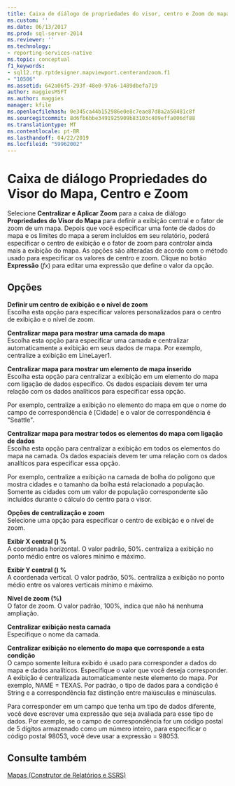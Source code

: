 ```yaml
---
title: Caixa de diálogo de propriedades do visor, centro e Zoom do mapa | Microsoft Docs
ms.custom: ''
ms.date: 06/13/2017
ms.prod: sql-server-2014
ms.reviewer: ''
ms.technology:
- reporting-services-native
ms.topic: conceptual
f1_keywords:
- sql12.rtp.rptdesigner.mapviewport.centerandzoom.f1
- "10506"
ms.assetid: 642a06f5-293f-48e0-97a6-1489dbefa719
author: maggiesMSFT
ms.author: maggies
manager: kfile
ms.openlocfilehash: 0e345ca44b152986e0e8c7eae87d8a2a50481c8f
ms.sourcegitcommit: 8d6fb6bbe3491925909b83103c409effa006df88
ms.translationtype: MT
ms.contentlocale: pt-BR
ms.lasthandoff: 04/22/2019
ms.locfileid: "59962002"
---
```

# <a name="map-viewport-properties-dialog-box-center-and-zoom"></a>Caixa de diálogo Propriedades do Visor do Mapa, Centro e Zoom
  Selecione **Centralizar e Aplicar Zoom** para a caixa de diálogo **Propriedades do Visor do Mapa** para definir a exibição central e o fator de zoom de um mapa. Depois que você especificar uma fonte de dados do mapa e os limites do mapa a serem incluídos em seu relatório, poderá especificar o centro de exibição e o fator de zoom para controlar ainda mais a exibição do mapa. As opções são alteradas de acordo com o método usado para especificar os valores de centro e zoom. Clique no botão **Expressão** (*fx*) para editar uma expressão que define o valor da opção.  
  
## <a name="options"></a>Opções  
 **Definir um centro de exibição e o nível de zoom**  
 Escolha esta opção para especificar valores personalizados para o centro de exibição e o nível de zoom.  
  
 **Centralizar mapa para mostrar uma camada do mapa**  
 Escolha esta opção para especificar uma camada e centralizar automaticamente a exibição em seus dados de mapa. Por exemplo, centralize a exibição em LineLayer1.  
  
 **Centralizar mapa para mostrar um elemento de mapa inserido**  
 Escolha esta opção para centralizar a exibição em um elemento do mapa com ligação de dados específico. Os dados espaciais devem ter uma relação com os dados analíticos para especificar essa opção.  
  
 Por exemplo, centralize a exibição no elemento do mapa em que o nome do campo de correspondência é [Cidade] e o valor de correspondência é "Seattle".  
  
 **Centralizar mapa para mostrar todos os elementos do mapa com ligação de dados**  
 Escolha esta opção para centralizar a exibição em todos os elementos do mapa na camada. Os dados espaciais devem ter uma relação com os dados analíticos para especificar essa opção.  
  
 Por exemplo, centralize a exibição na camada de bolha do polígono que mostra cidades e o tamanho da bolha está relacionado a população. Somente as cidades com um valor de população correspondente são incluídos durante o cálculo do centro para o visor.  
  
 **Opções de centralização e zoom**  
 Selecione uma opção para especificar o centro de exibição e o nível de zoom.  
  
 **Exibir X central () %**  
 A coordenada horizontal. O valor padrão, 50%. centraliza a exibição no ponto médio entre os valores mínimo e máximo.  
  
 **Exibir Y central () %**  
 A coordenada vertical. O valor padrão, 50%. centraliza a exibição no ponto médio entre os valores verticais mínimo e máximo.  
  
 **Nível de zoom (%)**  
 O fator de zoom. O valor padrão, 100%, indica que não há nenhuma ampliação.  
  
 **Centralizar exibição nesta camada**  
 Especifique o nome da camada.  
  
 **Centralizar exibição no elemento do mapa que corresponde a esta condição**  
 O campo somente leitura exibido é usado para corresponder a dados do mapa e dados analíticos. Especifique o valor que você deseja corresponder. A exibição é centralizada automaticamente neste elemento do mapa. Por exemplo, NAME = TEXAS. Por padrão, o tipo de dados para a condição é String e a correspondência faz distinção entre maiúsculas e minúsculas.  
  
 Para corresponder em um campo que tenha um tipo de dados diferente, você deve escrever uma expressão que seja avaliada para esse tipo de dados. Por exemplo, se o campo de correspondência for um código postal de 5 dígitos armazenado como um número inteiro, para especificar o código postal 98053, você deve usar a expressão = 98053.  
  
## <a name="see-also"></a>Consulte também  
 [Mapas &#40;Construtor de Relatórios e SSRS&#41;](report-design/maps-report-builder-and-ssrs.md)  
  
  
